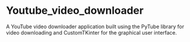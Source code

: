 # Youtube_video_downloader
 A YouTube video downloader application built using the PyTube library for video downloading and CustomTKinter for the graphical user interface.
